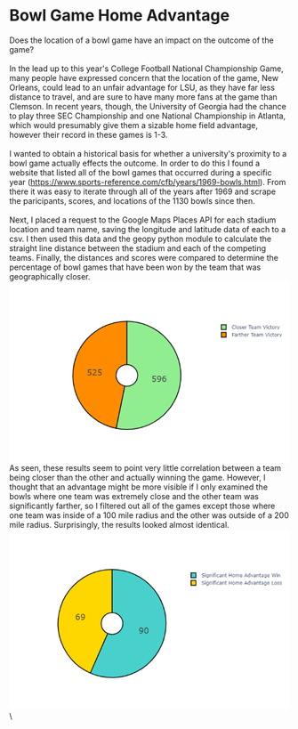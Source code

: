 # Bowl Game Home Advantage
Does the location of a bowl game have an impact on the outcome of the game?
\
\
In the lead up to this year's College Football National Championship Game, many people have expressed concern that the location of the game, New Orleans, could lead to an unfair advantage for LSU, as they have far less distance to travel, and are sure to have many more fans at the game than Clemson. In recent years, though, the University of Georgia had the chance to play three SEC Championship and one National Championship in Atlanta, which would presumably give them a sizable home field advantage, however their record in these games is 1-3. \
\
I wanted to obtain a historical basis for whether a university's proximity to a bowl game actually effects the outcome. In order to do this I found a website that listed all of the bowl games that occurred during a specific year (https://www.sports-reference.com/cfb/years/1969-bowls.html). From there it was easy to iterate through all of the years after 1969 and scrape the paricipants, scores, and locations of the 1130 bowls since then.
\
\
Next, I placed a request to the Google Maps Places API for each stadium location and team name, saving the longitude and latitude data of each to a csv. I then used this data and the geopy python module to calculate the straight line distance between the stadium and each of the competing teams. Finally, the distances and scores were compared to determine the percentage of bowl games that have been won by the team that was geographically closer.
\
![Graph1](winner.png)\
As seen, these results seem to point very little correlation between a team being closer than the other and actually winning the game. However, I thought that an advantage might be more visible if I only examined the bowls where one team was extremely close and the other team was significantly farther, so I filtered out all of the games except those where one team was inside of a 100 mile radius and the other was outside of a 200 mile radius. Surprisingly, the results looked almost identical.\
![Graph2](significant.png)\
\

